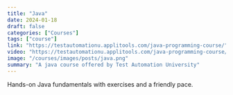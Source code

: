 ```yaml
---
title: "Java"
date: 2024-01-18
draft: false
categories: ["Courses"]
tags: ["course"]
link: "https://testautomationu.applitools.com/java-programming-course/"
video: "https://testautomationu.applitools.com/java-programming-course/"
image: "/courses/images/posts/java.png"
summary: "A java course offered by Test Automation University"
---
```


Hands-on Java fundamentals with exercises and a friendly pace.
